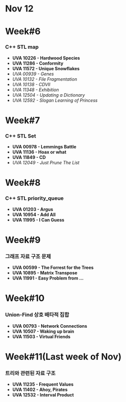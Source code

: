 # Nov 12
# Week#6
### C++ STL map
- **UVA 10226 - Hardwood Species**
- **UVA 11286 - Conformity**
- **UVA 11572 - Unique Snowflakes**
- *UVA 00939 - Genes*
- *UVA 10132 - File Fragmentation*
- *UVA 10138 - CDVII*
- *UVA 11348 - Exhibition*
- *UVA 12504 - Updating a Dictionary*
- *UVA 12592 - Slogan Learning of Princess*

# Week#7
### C++ STL Set
- **UVA 00978 - Lemmings Battle** 
- **UVA 11136 - Hoax or what**
- **UVA 11849 - CD**
- *UVA 12049 - Just Prune The List*

# Week#8
### C++ STL priority_queue
- **UVA 01203 - Argus**
- **UVA 10954 - Add All**
- **UVA 11995 - I Can Guess**

# Week#9
### 그래프 자료 구조 문제
- **UVA 00599 - The Forrest for the Trees**
- **UVA 10895 - Matrix Transpose**
- **UVA 11991 - Easy Problem from …**

# Week#10
### Union-Find 상호 배타적 집합
- **UVA 00793 - Network Connections**
- **UVA 10507 - Waking up brain**
- **UVA 11503 - Virtual Friends**

# Week#11(Last week of Nov)
### 트리와 관련된 자료 구조
- **UVA 11235 - Frequent Values**
- **UVA 11402 - Ahoy, Pirates**
- **UVA 12532 - Interval Product**













